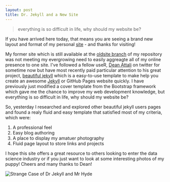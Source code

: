 ```yaml
---
layout: post
title: Dr. Jekyll and a New Site
---
```


> everything is so difficult in life, why should my website be? 

If you have arrived here today, that means you are seeing a brand new layout and format of my personal [site](jasdumas.github.io) - and thanks for visiting! 

My former site which is still available at the [oldsite branch](https://github.com/jasdumas/jasdumas.github.io/tree/oldsite) of my repository was not meeting my evergrowing need to easily aggreagte all of my online presence to one site. I've followed a fellow useR, [Dean Attali](http://deanattali.com/) on twitter for sometime now but have most recently paid particular attention to his great project, [beautiful jekyll](http://deanattali.com/beautiful-jekyll/) which is a easy-to-use template to make help you create an awesome [Jekyll](https://jekyllrb.com/) or GitHub Pages website quickly. I have previously just modified a cover template from the Bootstrap framework which gave me the chance to improve my web development knowledge, but everything is so difficult in life, why should my website be? 

So, yesterday I researched and explored other beautiful jekyll users pages and found a realy fluid and easy template that satisfied most of my criteria, which were:

1. A professional feel
2. Easy blog authoring
3. A place to display my amatuer photography 
4. Fluid page layout to store links and projects

I hope this site offers a great resource to others looking to enter the data science industry or if you just want to look at some interesting photos of my puppy! Cheers and many thanks to Dean!

![Strange Case of Dr Jekyll and Mr Hyde](https://upload.wikimedia.org/wikipedia/commons/7/78/Dr_Jekyll_and_Mr_Hyde_poster_edit2.jpg)
